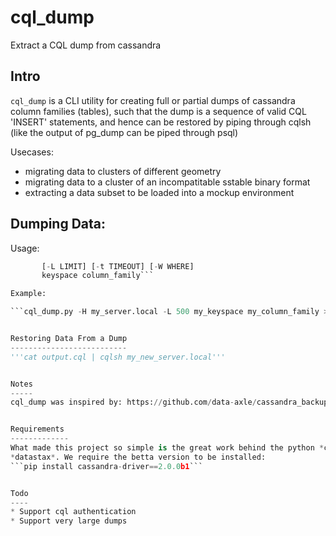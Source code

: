 cql_dump
========

Extract a CQL dump from cassandra

Intro
-----
`cql_dump` is a CLI utility for creating full or partial dumps
of cassandra column families (tables), such that the dump is
a sequence of valid CQL 'INSERT' statements, and hence can be
restored by piping through cqlsh (like the output of pg_dump can be
piped through psql)

Usecases:
* migrating data to clusters of different geometry
* migrating data to a cluster of an incompatitable sstable binary format
* extracting a data subset to be loaded into a mockup environment

Dumping Data:
-------------
Usage:

```cql_dump.py [-h] [-d] [-H HOSTS] [-p PORT]
	   [-L LIMIT] [-t TIMEOUT] [-W WHERE]
       keyspace column_family```

Example:

```cql_dump.py -H my_server.local -L 500 my_keyspace my_column_family > output.cql```


Restoring Data From a Dump
--------------------------
'''cat output.cql | cqlsh my_new_server.local'''


Notes
-----
cql_dump was inspired by: https://github.com/data-axle/cassandra_backup


Requirements
-------------
What made this project so simple is the great work behind the python *cassandra-driver* by
*datastax*. We require the betta version to be installed:
```pip install cassandra-driver==2.0.0b1```


Todo
----
* Support cql authentication
* Support very large dumps
